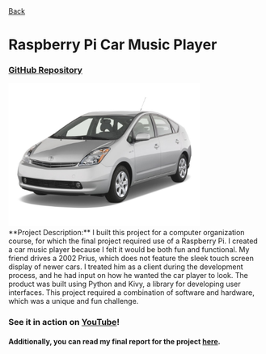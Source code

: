 <div class="back">
 
<a href="https://sarafiskray.github.io/"> 
<div class="back">
<i style="font-size: 20px;" class="fa fa-chevron-left"></i> Back 
</div>
</a></div>

# Raspberry Pi Car Music Player
### <a href="https://github.com/sarafiskray/Pi-Car-Music-Player" target="_blank">GitHub Repository</a>

<img src="images/prius.jpg?raw=true" width="75%" margin-left="auto" margin-right="auto" display="block"/>

<!--

<img src="images/piplayer.png?raw=true" width="100%" />
Raspberry Pi Car Player in use.  <a href="https://www.youtube.com/watch?v=ZqPi7cyNUVQ" target="_blank">Watch the full video on YouTube.</a>

-->

<br>
**Project Description:**
I built this project for a computer organization course, for which the final project required use of a Raspberry Pi.  I created a car music player because I felt it would be both fun and functional.  My friend drives a 2002 Prius, which does not feature the sleek touch screen display of newer cars.  I treated him as a client during the development process, and he had input on how he wanted the car player to look.  The product was built using Python and Kivy, a library for developing user interfaces.  This project required a combination of software and hardware, which was a unique and fun challenge.

### See it in action on <a href="https://www.youtube.com/watch?v=ZqPi7cyNUVQ" target="_blank">YouTube</a>!


#### Additionally, you can read my final report for the project <a href="/pdf/CS121_FinalReport.pdf" target="_blank">here</a>.


